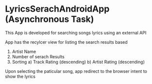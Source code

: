 # LyricsSerachAndroidApp (Asynchronous Task)

This App is developed for searching songs lyrics using an external API

App has the recylcer view for listing the search results based 
1) Artist Name
2) Number of serach Results
3) Sorting
    a) Track Rating (descending)
    b) Artist Rating (descending)
    
 Upon selecting the paticular song, app redirect to the browser intent to show the lyrics
